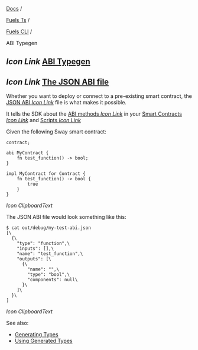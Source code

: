 [Docs](https://docs.fuel.network/) /

[Fuels Ts](https://docs.fuel.network/docs/fuels-ts/) /

[Fuels CLI](https://docs.fuel.network/docs/fuels-ts/fuels-cli/) /

ABI Typegen

## _Icon Link_ [ABI Typegen](https://docs.fuel.network/docs/fuels-ts/fuels-cli/abi-typegen/\#abi-typegen)

## _Icon Link_ [The JSON ABI file](https://docs.fuel.network/docs/fuels-ts/fuels-cli/abi-typegen/\#the-json-abi-file)

Whether you want to deploy or connect to a pre-existing smart contract, the [JSON ABI _Icon Link_](https://docs.fuel.network/docs/sway/sway-program-types/smart_contracts/#the-abi-declaration) file is what makes it possible.

It tells the SDK about the [ABI methods _Icon Link_](https://docs.fuel.network/docs/sway/sway-program-types/smart_contracts/#the-abi-declaration) in your [Smart Contracts _Icon Link_](https://docs.fuel.network/docs/sway/sway-program-types/smart_contracts/) and [Scripts _Icon Link_](https://docs.fuel.network/docs/sway/sway-program-types/scripts/)

Given the following Sway smart contract:

```fuel_Box fuel_Box-idXKMmm-css
contract;

abi MyContract {
    fn test_function() -> bool;
}

impl MyContract for Contract {
    fn test_function() -> bool {
        true
    }
}
```

_Icon ClipboardText_

The JSON ABI file would look something like this:

```fuel_Box fuel_Box-idXKMmm-css
$ cat out/debug/my-test-abi.json
[\
  {\
    "type": "function",\
    "inputs": [],\
    "name": "test_function",\
    "outputs": [\
      {\
        "name": "",\
        "type": "bool",\
        "components": null\
      }\
    ]\
  }\
]
```

_Icon ClipboardText_

See also:

- [Generating Types](https://docs.fuel.network/docs/fuels-ts/fuels-cli/generating-types/)
- [Using Generated Types](https://docs.fuel.network/docs/fuels-ts/fuels-cli/using-generated-types/)